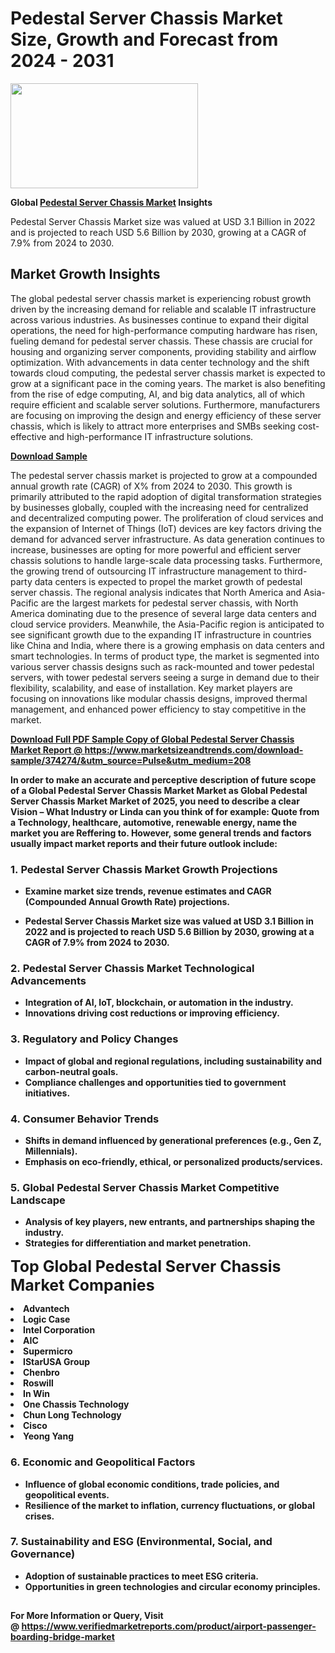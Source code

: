 <H1>Pedestal Server Chassis Market Size, Growth and Forecast from 2024 - 2031</H1><img class="aligncenter size-medium wp-image-584254" src="https://thirdeyenews.in/wp-content/uploads/2024/09/Global-Market-Research-300x168.jpeg" alt="" width="300" height="168" /><p><strong>Global&nbsp;<a href="https://www.marketsizeandtrends.com/download-sample/374274/&amp;utm_source=Pulse&amp;utm_medium=208">Pedestal Server Chassis Market</a> Insights</strong></p><p>Pedestal Server Chassis Market size was valued at USD 3.1 Billion in 2022 and is projected to reach USD 5.6 Billion by 2030, growing at a CAGR of 7.9% from 2024 to 2030.</p><p><h2>Market Growth Insights</h2> <p>The global pedestal server chassis market is experiencing robust growth driven by the increasing demand for reliable and scalable IT infrastructure across various industries. As businesses continue to expand their digital operations, the need for high-performance computing hardware has risen, fueling demand for pedestal server chassis. These chassis are crucial for housing and organizing server components, providing stability and airflow optimization. With advancements in data center technology and the shift towards cloud computing, the pedestal server chassis market is expected to grow at a significant pace in the coming years. The market is also benefiting from the rise of edge computing, AI, and big data analytics, all of which require efficient and scalable server solutions. Furthermore, manufacturers are focusing on improving the design and energy efficiency of these server chassis, which is likely to attract more enterprises and SMBs seeking cost-effective and high-performance IT infrastructure solutions.</p> <p><strong><a href="#">Download Sample</a></strong></p> <p>The pedestal server chassis market is projected to grow at a compounded annual growth rate (CAGR) of X% from 2024 to 2030. This growth is primarily attributed to the rapid adoption of digital transformation strategies by businesses globally, coupled with the increasing need for centralized and decentralized computing power. The proliferation of cloud services and the expansion of Internet of Things (IoT) devices are key factors driving the demand for advanced server infrastructure. As data generation continues to increase, businesses are opting for more powerful and efficient server chassis solutions to handle large-scale data processing tasks. Furthermore, the growing trend of outsourcing IT infrastructure management to third-party data centers is expected to propel the market growth of pedestal server chassis. The regional analysis indicates that North America and Asia-Pacific are the largest markets for pedestal server chassis, with North America dominating due to the presence of several large data centers and cloud service providers. Meanwhile, the Asia-Pacific region is anticipated to see significant growth due to the expanding IT infrastructure in countries like China and India, where there is a growing emphasis on data centers and smart technologies. In terms of product type, the market is segmented into various server chassis designs such as rack-mounted and tower pedestal servers, with tower pedestal servers seeing a surge in demand due to their flexibility, scalability, and ease of installation. Key market players are focusing on innovations like modular chassis designs, improved thermal management, and enhanced power efficiency to stay competitive in the market.</p> <p><strong><a href="#"></p><p><span class=""><strong>Download Full PDF Sample Copy of Global Pedestal Server Chassis Market Report</strong> @ <a href="https://www.marketsizeandtrends.com/download-sample/374274/&amp;utm_source=Pulse&amp;utm_medium=208" target="_blank">https://www.marketsizeandtrends.com/download-sample/374274/&amp;utm_source=Pulse&amp;utm_medium=208</a></span></p><p>In order to make an accurate and perceptive description of future scope of a Global&nbsp;Pedestal Server Chassis Market Market as Global&nbsp;Pedestal Server Chassis Market Market of 2025, you need to describe a clear Vision &ndash; What Industry or Linda can you think of for example: Quote from a Technology, healthcare, automotive, renewable energy, name the market you are Reffering to. However, some general trends and factors usually impact market reports and their future outlook include:</p><h3>1.&nbsp;<strong>Pedestal Server Chassis Market Growth Projections</strong></h3><ul><li>Examine market size trends, revenue estimates and CAGR (Compounded Annual Growth Rate) projections.</li><li><p>Pedestal Server Chassis Market size was valued at USD 3.1 Billion in 2022 and is projected to reach USD 5.6 Billion by 2030, growing at a CAGR of 7.9% from 2024 to 2030.</p></li></ul><h3>2.&nbsp;<strong>Pedestal Server Chassis Market Technological Advancements</strong></h3><ul><li>Integration of AI, IoT, blockchain, or automation in the industry.</li><li>Innovations driving cost reductions or improving efficiency.</li></ul><h3>3.&nbsp;<strong>Regulatory and Policy Changes</strong></h3><ul><li>Impact of global and regional regulations, including sustainability and carbon-neutral goals.</li><li>Compliance challenges and opportunities tied to government initiatives.</li></ul><h3>4.&nbsp;<strong>Consumer Behavior Trends</strong></h3><ul><li>Shifts in demand influenced by generational preferences (e.g., Gen Z, Millennials).</li><li>Emphasis on eco-friendly, ethical, or personalized products/services.</li></ul><h3>5.&nbsp;<strong>Global Pedestal Server Chassis Market Competitive Landscape</strong></h3><ul><li>Analysis of key players, new entrants, and partnerships shaping the industry.</li><li>Strategies for differentiation and market penetration.</li></ul><p data-pm-slice="1 1 []"><span style="color: inherit; font-family: inherit; font-size: 25px;">Top Global Pedestal Server Chassis Market Companies</span></p><div class="" data-test-id=""><p><li>Advantech</li><li> Logic Case</li><li> Intel Corporation</li><li> AIC</li><li> Supermicro</li><li> IStarUSA Group</li><li> Chenbro</li><li> Roswill</li><li> In Win</li><li> One Chassis Technology</li><li> Chun Long Technology</li><li> Cisco</li><li> Yeong Yang</li></p></div><h3>6.&nbsp;<strong>Economic and Geopolitical Factors</strong></h3><ul><li>Influence of global economic conditions, trade policies, and geopolitical events.</li><li>Resilience of the market to inflation, currency fluctuations, or global crises.</li></ul><h3>7.&nbsp;<strong>Sustainability and ESG (Environmental, Social, and Governance)</strong></h3><ul><li>Adoption of sustainable practices to meet ESG criteria.</li><li>Opportunities in green technologies and circular economy principles.</li></ul><h2><strong style="font-size: 14px;">For More Information or Query, Visit @&nbsp;</strong><a style="background-color: #ffffff; font-size: 14px;" href="https://www.marketsizeandtrends.com/report/pedestal-server-chassis-market/" target="_blank">https://www.verifiedmarketreports.com/product/airport-passenger-boarding-bridge-market</a></h2>
